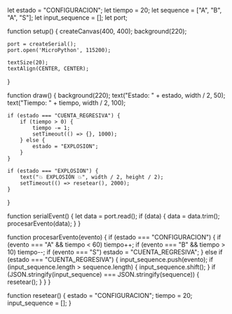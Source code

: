 let estado = "CONFIGURACION";
let tiempo = 20;
let sequence = ["A", "B", "A", "S"];
let input_sequence = [];
let port;

function setup() {
    createCanvas(400, 400);
    background(220);

    port = createSerial();
    port.open('MicroPython', 115200);

    textSize(20);
    textAlign(CENTER, CENTER);
}

function draw() {
    background(220);
    text("Estado: " + estado, width / 2, 50);
    text("Tiempo: " + tiempo, width / 2, 100);

    if (estado === "CUENTA_REGRESIVA") {
        if (tiempo > 0) {
            tiempo -= 1;
            setTimeout(() => {}, 1000);
        } else {
            estado = "EXPLOSION";
        }
    }

    if (estado === "EXPLOSION") {
        text("💥 EXPLOSIÓN 💥", width / 2, height / 2);
        setTimeout(() => resetear(), 2000);
    }
}

function serialEvent() {
    let data = port.read();
    if (data) {
        data = data.trim();
        procesarEvento(data);
    }
}

function procesarEvento(evento) {
    if (estado === "CONFIGURACION") {
        if (evento === "A" && tiempo < 60) tiempo++;
        if (evento === "B" && tiempo > 10) tiempo--;
        if (evento === "S") estado = "CUENTA_REGRESIVA";
    } else if (estado === "CUENTA_REGRESIVA") {
        input_sequence.push(evento);
        if (input_sequence.length > sequence.length) {
            input_sequence.shift();
        }
        if (JSON.stringify(input_sequence) === JSON.stringify(sequence)) {
            resetear();
        }
    }
}

function resetear() {
    estado = "CONFIGURACION";
    tiempo = 20;
    input_sequence = [];
}
